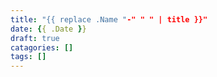 ```yaml
---
title: "{{ replace .Name "-" " " | title }}"
date: {{ .Date }}
draft: true
catagories: []
tags: []
---
```


